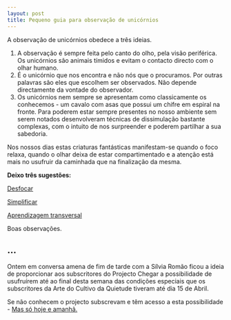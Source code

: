 ```yaml
---
layout: post
title: Pequeno guia para observação de unicórnios
---
```


A observação de unicórnios obedece a três ideias.

1. A observação é sempre feita pelo canto do olho, pela visão periférica. Os unicórnios são animais tímidos e evitam o contacto directo com o olhar humano. 
2. É o unicórnio que nos encontra e não nós que o procuramos. Por outras palavras são eles que escolhem ser observados. Não depende directamente da vontade do observador. 
3. Os unicórnios nem sempre se apresentam como classicamente os conhecemos - um cavalo com asas que possui um chifre em espiral na fronte. Para poderem estar sempre presentes no nosso ambiente sem serem notados desenvolveram técnicas de dissimulação bastante complexas, com o intuito de nos surpreender e poderem partilhar a sua sabedoria. 

Nos nossos dias estas criaturas fantásticas manifestam-se quando o foco relaxa, quando o olhar deixa de estar compartimentado e a atenção está mais no usufruir da caminhada que na finalização da mesma. 

**Deixo três sugestões:**

[Desfocar](http://devagar.org/2012/11/24/estupidez.html)

[Simplificar](http://devagar.org/2012/06/28/o-que-nao-precisa.html) 

[Aprendizagem transversal](http://devagar.org/2012/11/23/aprendizagem-transversal.html)

Boas observações.

## …

Ontem em conversa amena de fim de tarde com a Sílvia Romão ficou a ideia de proporcionar aos subscritores do Projecto Chegar a possibilidade de usufruírem até ao final desta semana das condições especiais que os subscritores da Arte do Cultivo da Quietude tiveram até dia 15 de Abril. 

Se não conhecem o projecto subscrevam e têm acesso a esta possibilidade - [Mas só hoje e amanhã.](http://chegar.org/seminario-com-peter-den-dekker/)
